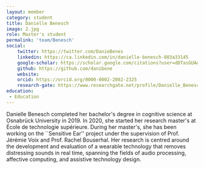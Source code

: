 ```yaml
---
layout: member
category: student
title: Danielle Benesch
image: 2.jpg
role: Master's student
permalink: 'team/Benesch'
social:
    twitter: https://twitter.com/DanieBenes
    linkedin: https://ca.linkedin.com/in/danielle-benesch-803a33145
    google-scholar: https://scholar.google.com/citations?user=dDTasGUAAAAJ
    github: https://github.com/danibene
    website:
    orcid: https://orcid.org/0000-0002-2002-2325
    research-gate: https://www.researchgate.net/profile/Danielle_Benesch
education:
 - Education
---
```


Danielle Benesch completed her bachelor's degree in cognitive science at Osnabrück University in 2019. In 2020, she started her research master's at École de technologie supérieure. During her master's, she has been working on the ``Sensitive Ear'' project under the supervision of Prof. Jérémie Voix and Prof. Rachel Bouserhal. Her research is centred around the development and evaluation of a wearable technology that removes distressing sounds in real time, spanning the fields of audio processing, affective computing, and assistive technology design.
